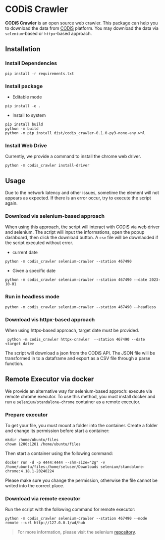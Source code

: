 # CODiS Crawler 

**CODiS Crawler** is an open source web crawler. This package can help you to download the data from [CODiS](https://codis.cwb.gov.tw/StationData) platform. You may download the data via `selenium`-based or `httpx`-based approach. 

## Installation

### Install Dependencies

```
pip install -r requirements.txt
```

### Install package

* Editable mode

```
pip install -e .
```

* Install to system

```
pip install build
python -m build 
python -m pip install dist/codis_crawler-0.1.0-py3-none-any.whl
```

### Install Web Drive 

Currently, we provide a command to install the chrome web driver.

```
python -m codis_crawler install-driver
```

## Usage

Due to the network latency and other issues, sometime the element will not appears as expected. If there is an error occur, try to execute the script again.

### Download vis selenium-based approach

When using this approach, the script will interact with CODiS via web driver and selenium. The script will input the informations, open the popup dashboard, then click the download button. A `csv` file will be downlaoded if the script executed without error.

* current date

```
python -m codis_crawler selenium-crawler --station 467490
```

* Given a specific date

```
python -m codis_crawler selenium-crawler --station 467490 --date 2023-10-01
```

### Run in headless mode

```
python -m codis_crawler selenium-crawler --station 467490 --headless
```

### Download vis httpx-based approach

When using httpx-based approach, target date must be provided.

```
 python -m codis_crawler httpx-crawler  --station 467490 --date <target date>
```

The script will download a json from the CODiS API. The JSON file will be transformed in to a dataframe and export as a CSV file through a parse function.

## Remote Executor via docker 

We provide an alternative way for selenium-based approch: execute via remote chrome executor. To use this method, you must install docker and run a `selenium/standalone-chrome` container as a remote executor.

### Prepare executor

To get your file, you must mount a folder into the container. Create a folder and change its permission before start a container:

```
mkdir /home/ubuntu/files
chown 1200:1201 /home/ubuntu/files
```

Then start a container using the following command:

```
docker run -d -p 4444:4444 --shm-size="2g" -v /home/ubuntu/files:/home/seluser/Downloads selenium/standalone-chrome:4.18.1-20240224
```


Please make sure you change the permission, otherwise the file cannot be writed into the correct place.

### Download via remote executor

Run the script with the following command for remote executor:

```
python -m codis_crawler selenium-crawler --station 467490 --mode remote --url http://127.0.0.1/wd/hub
```

> For more information, please visit the selenium [repository](https://github.com/SeleniumHQ/docker-selenium).